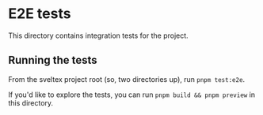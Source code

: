 
# E2E tests

This directory contains integration tests for the project.

## Running the tests

From the sveltex project root (so, two directories up), run `pnpm test:e2e`.

If you'd like to explore the tests, you can run `pnpm build && pnpm preview` in
this directory.
